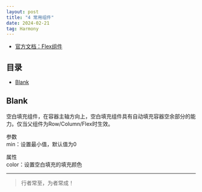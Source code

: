 ```yaml
---
layout: post
title: "4 常用组件"
date: 2024-02-21
tag: Harmony
---
```


- [官方文档：Flex组件](https://developer.huawei.com/consumer/cn/doc/harmonyos-references/ts-container-flex-0000001774280950)




## 目录
- [Blank](#content1)   






<!-- ************************************************ -->
## <a id="content1">Blank</a>

空白填充组件，在容器主轴方向上，空白填充组件具有自动填充容器空余部分的能力。仅当父组件为Row/Column/Flex时生效。

参数    
min：设置最小值，默认值为0    

属性    
color：设置空白填充的填充颜色









----------
>  行者常至，为者常成！


